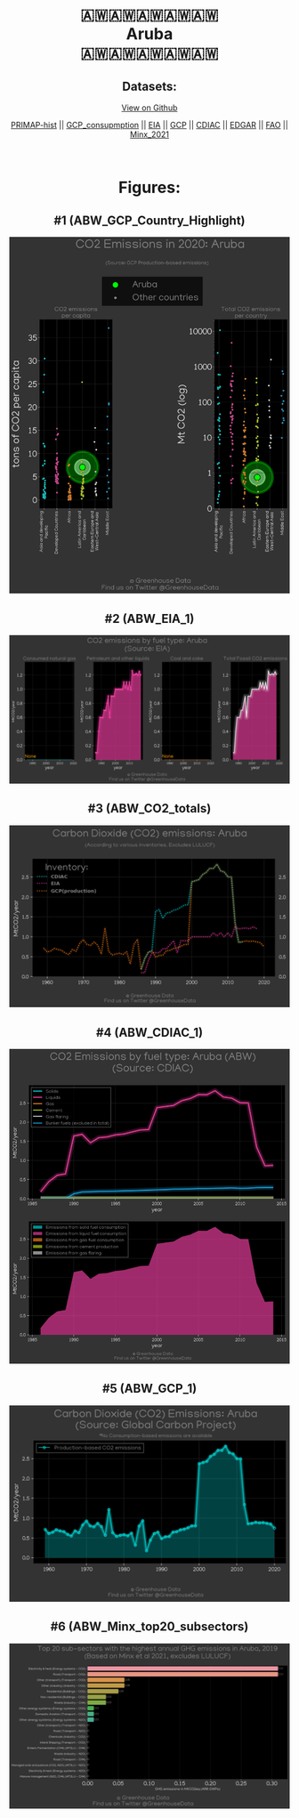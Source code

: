 
<center>
<h1 align="center">
🇦🇼🇦🇼🇦🇼🇦🇼🇦🇼
<br>
Aruba
<br>
🇦🇼🇦🇼🇦🇼🇦🇼🇦🇼
</h1>
<h2>Datasets:</h2>
<p><a href="https://github.com/dquintani/GreenhouseData/tree/master/country_data/ABW_Aruba/data">View on Github</a>
<br></p><p><a href="data/ABW_PRIMAP-hist.csv">PRIMAP-hist</a> || <a href="data/ABW_GCP_consupmption.csv">GCP_consupmption</a> || <a href="data/ABW_EIA.csv">EIA</a> || <a href="data/ABW_GCP.csv">GCP</a> || <a href="data/ABW_CDIAC.csv">CDIAC</a> || <a href="data/ABW_EDGAR.csv">EDGAR</a> || <a href="data/ABW_FAO.csv">FAO</a> || <a href="data/ABW_Minx_2021.csv">Minx_2021</a></p><p><br></p>
<h1>Figures:</h1><h2>#1 (ABW_GCP_Country_Highlight)</h2>
<p><img alt="" src="figures/ABW_GCP_Country_Highlight.png" /></p><h2>#2 (ABW_EIA_1)</h2>
<p><img alt="" src="figures/ABW_EIA_1.png" /></p><h2>#3 (ABW_CO2_totals)</h2>
<p><img alt="" src="figures/ABW_CO2_totals.png" /></p><h2>#4 (ABW_CDIAC_1)</h2>
<p><img alt="" src="figures/ABW_CDIAC_1.png" /></p><h2>#5 (ABW_GCP_1)</h2>
<p><img alt="" src="figures/ABW_GCP_1.png" /></p><h2>#6 (ABW_Minx_top20_subsectors)</h2>
<p><img alt="" src="figures/ABW_Minx_top20_subsectors.png" /></p>